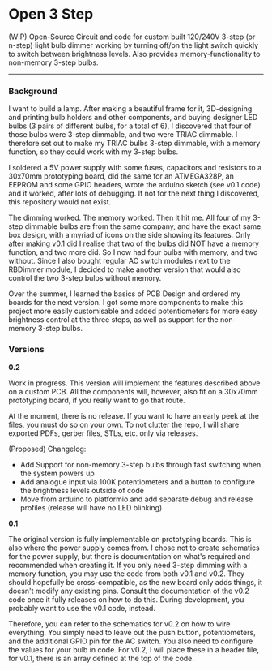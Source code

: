 # Open 3 Step

(WIP) Open-Source Circuit and code for custom built 120/240V 3-step (or  n-step) light bulb dimmer working by turning off/on the light switch  quickly to switch between brightness levels. Also provides  memory-functionality to non-memory 3-step bulbs.

---

### Background

I want to build a lamp. After making a beautiful frame for it, 3D-designing and printing bulb holders and other components, and buying designer LED bulbs (3 pairs of different bulbs, for a total of 6), I discovered that four of those bulbs were 3-step dimmable, and two were TRIAC dimmable. I therefore set out to make my TRIAC bulbs 3-step dimmable, with a memory function, so they could work with my 3-step bulbs.

I soldered a 5V power supply with some fuses, capacitors and resistors to a 30x70mm prototyping board, did the same for an ATMEGA328P, an EEPROM and some GPIO headers, wrote the arduino sketch (see v0.1 code) and it worked, after lots of debugging. If not for the next thing I discovered, this repository would not exist.

The dimming worked. The memory worked. Then it hit me. All four of my 3-step dimmable bulbs are from the same company, and have the exact same box design, with a myriad of icons on the side showing its features. Only after making v0.1 did I realise that two of the bulbs did NOT have a memory function, and two more did. So I now had four bulbs with memory, and two without. Since I also bought regular AC switch modules next to the RBDimmer module, I decided to make another version that would also control the two 3-step bulbs without memory.

Over the summer, I learned the basics of PCB Design and ordered my boards for the next version. I got some more components to make this project more easily customisable and added potentiometers for more easy brightness control at the three steps, as well as support for the non-memory 3-step bulbs.


### Versions

**0.2**

Work in progress. This version will implement the features described above on a custom PCB. All the components will, however, also fit on a 30x70mm prototyping board, if you really want to go that route.

At the moment, there is no release. If you want to have an early peek at the files, you must do so on your own. To not clutter the repo, I will share exported PDFs, gerber files, STLs, etc. only via releases.

(Proposed) Changelog:

- Add Support for non-memory 3-step bulbs through fast switching when the system powers up
- Add analogue input via 100K potentiometers and a button to configure the brightness levels outside of code
- Move from arduino to platformio and add separate debug and release profiles (release will have no LED blinking)


**0.1**

The original version is fully implementable on prototyping boards. This is also where the power supply comes from. I chose not to create schematics for the power supply, but there is documentation on what's required and recommended when creating it. If you only need 3-step dimming with a memory function, you may use the code from both v0.1 and v0.2. They should hopefully be cross-compatible, as the new board only adds things, it doesn't modify any existing pins. Consult the documentation of the v0.2 code once it fully releases on how to do this. During development, you probably want to use the v0.1 code, instead.

Therefore, you can refer to the schematics for v0.2 on how to wire everything. You simply need to leave out the push button, potentiometers, and the additional GPIO pin for the AC switch. You also need to configure the values for your bulb in code. For v0.2, I will place these in a header file, for v0.1, there is an array defined at the top of the code.
